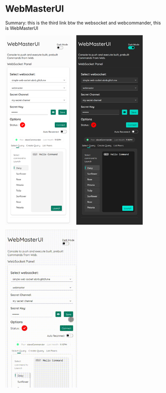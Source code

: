 # WebMasterUI
Summary: this is the third link btw the websocket and webcommander, this is WebMasterUI

<!-- ![alt text](./demo/dark.jpg)
![alt text](./demo/light.jpg) -->
<div style="display: flex; gap:1rem" >
<img src="./demo/light.png" height="600px">
<img src="./demo/dark.png" height="600px">

</div>
<img style="padding-top:1rem; max-height:500px " src="./demo/demo_gif.gif">


<!-- 
    TODO:
        implement list peer method in websocket server -> same in webmaster
        




 -->